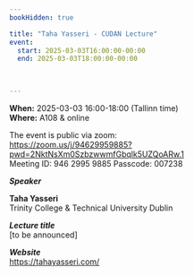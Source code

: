 ```yaml
---
bookHidden: true

title: "Taha Yasseri - CUDAN Lecture"
event:
  start: 2025-03-03T16:00:00-00:00
  end: 2025-03-03T18:00:00-00:00
  


---
```


**When:** 2025-03-03 16:00-18:00 (Tallinn time)   
**Where:** A108 & online  

The event is public via zoom:   
https://zoom.us/j/94629959885?pwd=2NktNsXm0SzbzwwmfGbqlk5UZQoARw.1  
Meeting ID: 946 2995 9885 Passcode: 007238  

<!--more-->
***Speaker***  

**Taha Yasseri**  
Trinity College & Technical University Dublin    

***Lecture title***  
[to be announced]   

***Website***  
https://tahayasseri.com/

